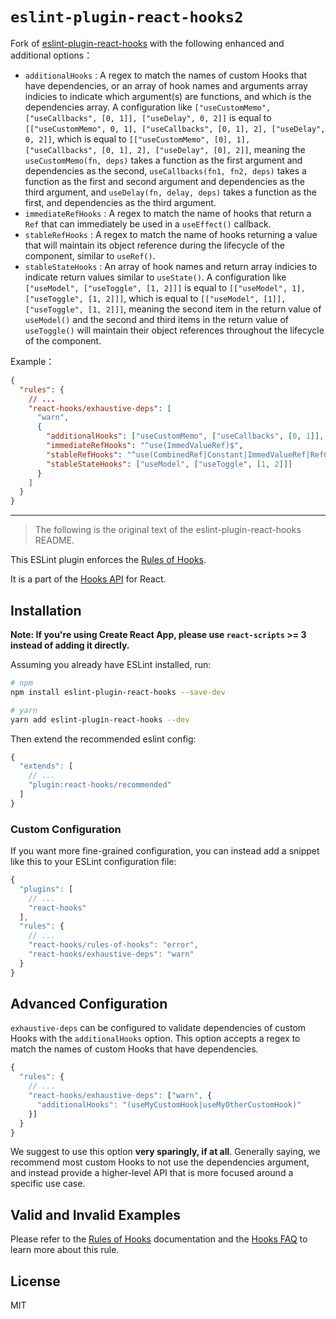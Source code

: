 # `eslint-plugin-react-hooks2`

Fork of
[eslint-plugin-react-hooks](https://github.com/facebook/react/tree/main/packages/eslint-plugin-react-hooks)
with the following enhanced and additional options：

- `additionalHooks` : A regex to match the names of custom Hooks that have
  dependencies, or an array of hook names and arguments array indicies to
  indicate which argument(s) are functions, and which is the dependencies
  array. A configuration like
  `["useCustomMemo", ["useCallbacks", [0, 1]], ["useDelay", 0, 2]]` is equal to
  `[["useCustomMemo", 0, 1], ["useCallbacks", [0, 1], 2], ["useDelay", 0, 2]]`,
  which is equal to
  `[["useCustomMemo", [0], 1], ["useCallbacks", [0, 1], 2], ["useDelay", [0], 2]]`,
  meaning the `useCustomMemo(fn, deps)` takes a function as the first argument
  and dependencies as the second, `useCallbacks(fn1, fn2, deps)` takes a
  function as the first and second argument and dependencies as the third
  argument, and `useDelay(fn, delay, deps)` takes a function as the first, and 
  dependencies as the third argument.
- `immediateRefHooks` : A regex to match the name of hooks that return a `Ref`
  that can immediately be used in a `useEffect()` callback.
- `stableRefHooks` : A regex to match the name of hooks returning a value that
  will maintain its object reference during the lifecycle of the component,
  similar to `useRef()`.
- `stableStateHooks` : An array of hook names and return array indicies to
  indicate return values similar to `useState()`. A configuration like
  `["useModel", ["useToggle", [1, 2]]]` is equal to
  `[["useModel", 1], ["useToggle", [1, 2]]]`, which is equal to
  `[["useModel", [1]], ["useToggle", [1, 2]]]`, meaning the second item in the
  return value of `useModel()` and the second and third items in the return
  value of `useToggle()` will maintain their object references throughout the
  lifecycle of the component.

Example：

```json
{
  "rules": {
    // ...
    "react-hooks/exhaustive-deps": [
      "warn",
      {
        "additionalHooks": ["useCustomMemo", ["useCallbacks", [0, 1]], ["useDelay", 0, 2]],
        "immediateRefHooks": "^use(ImmedValueRef)$",
        "stableRefHooks": "^use(CombinedRef|Constant|ImmedValueRef|RefCallback|RefGetter)$",
        "stableStateHooks": ["useModel", ["useToggle", [1, 2]]]
      }
    ]
  }
}
```

---

> The following is the original text of the eslint-plugin-react-hooks README.

This ESLint plugin enforces the [Rules of Hooks](https://reactjs.org/docs/hooks-rules.html).

It is a part of the [Hooks API](https://reactjs.org/docs/hooks-intro.html) for React.

## Installation

**Note: If you're using Create React App, please use `react-scripts` >= 3 instead of adding it directly.**

Assuming you already have ESLint installed, run:

```sh
# npm
npm install eslint-plugin-react-hooks --save-dev

# yarn
yarn add eslint-plugin-react-hooks --dev
```

Then extend the recommended eslint config:

```js
{
  "extends": [
    // ...
    "plugin:react-hooks/recommended"
  ]
}
```

### Custom Configuration

If you want more fine-grained configuration, you can instead add a snippet like this to your ESLint configuration file:

```js
{
  "plugins": [
    // ...
    "react-hooks"
  ],
  "rules": {
    // ...
    "react-hooks/rules-of-hooks": "error",
    "react-hooks/exhaustive-deps": "warn"
  }
}
```

## Advanced Configuration

`exhaustive-deps` can be configured to validate dependencies of custom Hooks with the `additionalHooks` option. This option accepts a regex to match the names of custom Hooks that have dependencies.

```js
{
  "rules": {
    // ...
    "react-hooks/exhaustive-deps": ["warn", {
      "additionalHooks": "(useMyCustomHook|useMyOtherCustomHook)"
    }]
  }
}
```

We suggest to use this option **very sparingly, if at all**. Generally saying, we recommend most custom Hooks to not use the dependencies argument, and instead provide a higher-level API that is more focused around a specific use case.

## Valid and Invalid Examples

Please refer to the [Rules of Hooks](https://reactjs.org/docs/hooks-rules.html) documentation and the [Hooks FAQ](https://reactjs.org/docs/hooks-faq.html#what-exactly-do-the-lint-rules-enforce) to learn more about this rule.

## License

MIT
